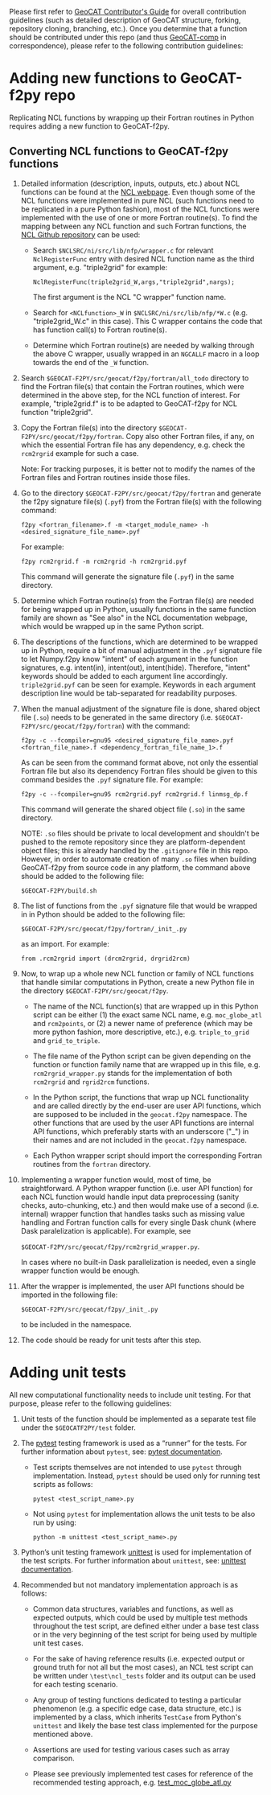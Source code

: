 Please first refer to [GeoCAT Contributor's Guide](https://geocat.ucar.edu/pages/contributing.html) for overall 
contribution guidelines (such as detailed description of GeoCAT structure, forking, repository cloning, 
branching, etc.). Once you determine that a function should be contributed under this repo 
(and thus [GeoCAT-comp](https://github.com/NCAR/geocat-comp) in correspondence), please refer to the following 
contribution guidelines:


# Adding new functions to GeoCAT-f2py repo

Replicating NCL functions by wrapping up their Fortran routines in Python requires adding a new function to 
GeoCAT-f2py.

## Converting NCL functions to GeoCAT-f2py functions

1. Detailed information (description, inputs, outputs, etc.) about NCL functions can be found at the
[NCL webpage](https://www.ncl.ucar.edu/Document/Functions/index.shtml).  Even though some of the NCL functions were
implemented in pure NCL (such functions need to be replicated in a pure Python fashion), most of the NCL functions 
were implemented with the use of one or more Fortran routine(s). To find the mapping between any NCL function and 
such Fortran functions, the [NCL Github repository](https://github.com/NCAR/ncl) can be used:

   - Search `$NCLSRC/ni/src/lib/nfp/wrapper.c` for relevant `NclRegisterFunc` entry with desired NCL function name 
   as the third argument, e.g. "triple2grid" for example:
    
     `NclRegisterFunc(triple2grid_W,args,"triple2grid",nargs);`

     The first argument is the NCL "C wrapper" function name.
     
   - Search for `<NCLfunction>_W` in `$NCLSRC/ni/src/lib/nfp/*W.c` (e.g. "triple2grid_W.c" in this case). This 
   C wrapper contains the code that has function call(s) to Fortran routine(s).

   - Determine which Fortran routine(s) are needed by walking through the above C wrapper, usually wrapped in an 
   `NGCALLF` macro in a loop towards the end of the `_W` function. 

2. Search `$GEOCAT-F2PY/src/geocat/f2py/fortran/all_todo` directory to find the Fortran file(s) that contain
the Fortran routines, which were determined in the above step, for the NCL function of interest. For example, 
"triple2grid.f" is to be adapted to GeoCAT-f2py for NCL function "triple2grid".

3. Copy the Fortran file(s) into the directory `$GEOCAT-F2PY/src/geocat/f2py/fortran`. Copy also other Fortran files, 
if any, on which the essential Fortran file has any dependency, e.g. check the `rcm2rgrid` example for such a case.

   Note: For tracking purposes, it is better not to modify the names of the Fortran files and  Fortran routines inside
   those files.   

4. Go to the directory `$GEOCAT-F2PY/src/geocat/f2py/fortran` and generate the f2py signature file(s) (`.pyf`) from 
the Fortran file(s) with the following command:

   `f2py <fortran_filename>.f -m <target_module_name> -h <desired_signature_file_name>.pyf`
   
   For example: 
   
   `f2py rcm2rgrid.f -m rcm2rgrid -h rcm2rgrid.pyf`
   
   This command will generate the signature file (`.pyf`) in the same directory.

5. Determine which Fortran routine(s) from the Fortran file(s) are needed for being wrapped up in Python, 
usually functions in the same function family are shown as "See also" in the NCL documentation webpage, 
which would be wrapped up in the same Python script.

6. The descriptions of the functions, which are determined to be wrapped up in Python, require a bit of manual
adjustment in the `.pyf` signature file to let Numpy.f2py know "intent" of each argument in the function signatures,
e.g. intent(in), intent(out), intent(hide). Therefore, "intent" keywords should be added to each argument line 
accordingly. `triple2grid.pyf` can be seen for example. Keywords in each argument description line would be 
tab-separated for readability purposes.

7. When the manual adjustment of the signature file is done, shared object file (`.so`) needs to be generated in 
the same directory (i.e. `$GEOCAT-F2PY/src/geocat/f2py/fortran`) with the command:

   `f2py -c --fcompiler=gnu95 <desired_signature_file_name>.pyf <fortran_file_name>.f <dependency_fortran_file_name_1>.f`

   As can be seen from the command format above, not only the essential Fortran file but also its dependency 
   Fortran files should be given to this command besides the `.pyf` signature file. For example:
   
   `f2py -c --fcompiler=gnu95 rcm2rgrid.pyf rcm2rgrid.f linmsg_dp.f`
   
   This command will generate the shared object file (`.so`) in the same directory.
   
   NOTE: `.so` files should be private to local development and shouldn't be pushed to the remote repository 
   since they are platform-dependent object files; this is already handled by the `.gitignore` file in this repo.
   However, in order to automate creation of many `.so` files when building GeoCAT-f2py from source code in 
   any platform, the command above should be added to the following file:
   
   `$GEOCAT-F2PY/build.sh`
   
8. The list of functions from the `.pyf` signature file that would be wrapped in in Python 
should be added to the following file:

   `$GEOCAT-F2PY/src/geocat/f2py/fortran/_init_.py` 
   
   as an import. For example:

   `from .rcm2rgrid import (drcm2rgrid, drgrid2rcm)`
   
9. Now, to wrap up a whole new NCL function or family of NCL functions that handle similar computations in Python, 
create a new Python file in the directory `$GEOCAT-F2PY/src/geocat/f2py`. 
    
   - The name of the NCL function(s) that are wrapped up in this Python script can be either (1) the exact same 
   NCL name, e.g. `moc_globe_atl` and `rcm2points`, or (2) a newer name of preference (which may be more python 
   fashion, more descriptive, etc.), e.g. `triple_to_grid` and `grid_to_triple`.
   
   - The file name of the Python script can be given depending on the function or function family name that
   are wrapped up in this file, e.g. `rcm2rgrid_wrapper.py` stands for the implementation of both `rcm2rgrid` 
   and `rgrid2rcm` functions.    
   
   - In the Python script, the functions that wrap up NCL functionality and are called directly by the end-user 
   are user API functions, which are supposed to be included in the `geocat.f2py` namespace. The other functions
   that are used by the user API functions are internal API functions, which preferably starts with an underscore 
   ("_") in their names and are not included in the `geocat.f2py` namespace.
   
   - Each Python wrapper script should import the corresponding Fortran routines from the `fortran` directory.
   
10. Implementing a wrapper function would, most of time, be straightforward. A Python wrapper function 
(i.e. user API function) for each NCL function would handle input data preprocessing (sanity checks, auto-chunking, 
etc.) and then would make use of a second (i.e. internal) wrapper function that handles tasks such as missing 
value handling and Fortran function calls for every single Dask chunk (where Dask paralelization is applicable). 
For example, see 

     `$GEOCAT-F2PY/src/geocat/f2py/rcm2rgrid_wrapper.py`.
   
     In cases where no built-in Dask parallelization is needed, even a single wrapper function would be enough. 
   
11. After the wrapper is implemented, the user API functions should be imported in the following file:
    
    `$GEOCAT-F2PY/src/geocat/f2py/_init_.py`
   
    to be included in the namespace.
    
12. The code should be ready for unit tests after this step.


# Adding unit tests

All new computational functionality needs to include unit testing. For that purpose, please refer to the following 
guidelines:

1. Unit tests of the function should be implemented as a separate test file under the `$GEOCATF2PY/test` folder.

2. The [pytest](https://docs.pytest.org/en/stable/contents.html) testing framework is used as a “runner” for the tests. 
For further information about `pytest`, see: [pytest documentation](https://docs.pytest.org/en/stable/contents.html).
    
    - Test scripts themselves are not intended to use `pytest` through implementation. Instead, `pytest` should be used 
    only for running test scripts as follows:
    
        `pytest <test_script_name>.py` 

    - Not using `pytest` for implementation allows the unit tests to be also run by using: 

        `python -m unittest <test_script_name>.py`
        
3. Python’s unit testing framework [unittest](https://docs.python.org/3/library/unittest.html) is used for 
implementation of the test scripts. For further information about `unittest`, 
see: [unittest documentation](https://docs.python.org/3/library/unittest.html).

4. Recommended but not mandatory implementation approach is as follows:
    
    - Common data structures, variables and functions,  as well as 
    expected outputs, which could be used by multiple test methods throughout 
    the test script, are defined either under a base test class or in the very 
    beginning of the test script for being used by multiple unit test cases.
    
    - For the sake of having reference results (i.e. expected output or ground truth for not 
    all but the most cases), an NCL test script can be written under 
    `\test\ncl_tests` folder and its output can be used for each testing 
    scenario.
    
    - Any group of testing functions dedicated to testing a particular
    phenomenon (e.g. a specific edge case, data structure, etc.) is
    implemented by a class, which inherits `TestCase` from Python's
    `unittest` and likely the base test class implemented for the purpose
    mentioned above.
    
    - Assertions are used for testing various cases such as array comparison.
    
    - Please see previously implemented test cases for reference of the 
    recommended testing approach, 
    e.g. [test_moc_globe_atl.py](https://github.com/NCAR/geocat-f2py/blob/main/test/test_moc_globe_atl.py)
    
